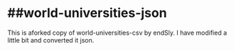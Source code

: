 ##world-universities-json
=========================================

This is aforked copy of world-universities-csv by endSly. I have modified a little bit and converted it json.
